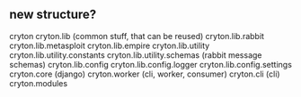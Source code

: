 ## new structure?

cryton
cryton.lib  (common stuff, that can be reused)
cryton.lib.rabbit
cryton.lib.metasploit
cryton.lib.empire
cryton.lib.utility
cryton.lib.utility.constants
cryton.lib.utility.schemas  (rabbit message schemas)
cryton.lib.config
cryton.lib.config.logger
cryton.lib.config.settings
cryton.core  (django)
cryton.worker  (cli, worker, consumer)
cryton.cli  (cli)
cryton.modules
